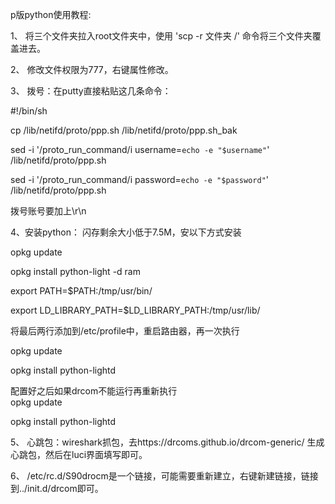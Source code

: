 p版python使用教程:

1、
   将三个文件夹拉入root文件夹中，使用 'scp -r 文件夹 /' 命令将三个文件夹覆盖进去。
   
2、
   修改文件权限为777，右键属性修改。
   
3、
   拨号：在putty直接粘贴这几条命令：
   
   #!/bin/sh
   
   cp /lib/netifd/proto/ppp.sh /lib/netifd/proto/ppp.sh_bak
   
   sed -i '/proto_run_command/i username=`echo -e "$username"`' /lib/netifd/proto/ppp.sh
   
   sed -i '/proto_run_command/i password=`echo -e "$password"`' /lib/netifd/proto/ppp.sh
   
   拨号账号要加上\r\n
   
4、安装python：
闪存剩余大小低于7.5M，安以下方式安装

   opkg update

   opkg install python-light -d ram

   export PATH=$PATH:/tmp/usr/bin/

   export LD_LIBRARY_PATH=$LD_LIBRARY_PATH:/tmp/usr/lib/


   将最后两行添加到/etc/profile中，重启路由器，再一次执行
   
   opkg update    
   
   opkg install python-lightd
   
   配置好之后如果drcom不能运行再重新执行  
   opkg update    
   
   opkg install python-lightd
   
5、 
   心跳包：wireshark抓包，去https://drcoms.github.io/drcom-generic/  生成心跳包，然后在luci界面填写即可。
   
6、
   /etc/rc.d/S90drocm是一个链接，可能需要重新建立，右键新建链接，链接到../init.d/drcom即可。
